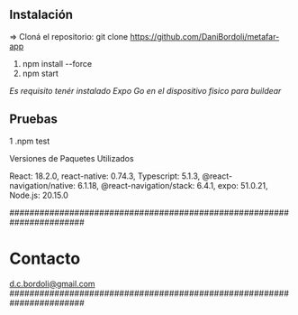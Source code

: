 
## Instalación

=> Cloná el repositorio:
   git clone https://github.com/DaniBordoli/metafar-app

1. npm install --force
2. npm start

*Es requisito tenér instalado Expo Go en el dispositivo fisico para buildear*

## Pruebas

1 .npm test

Versiones de Paquetes Utilizados

React: 18.2.0,
react-native: 0.74.3,
Typescript: 5.1.3,
@react-navigation/native: 6.1.18,
@react-navigation/stack: 6.4.1,
expo: 51.0.21,
Node.js: 20.15.0



#######################################################################
# Contacto

d.c.bordoli@gmail.com
#######################################################################
